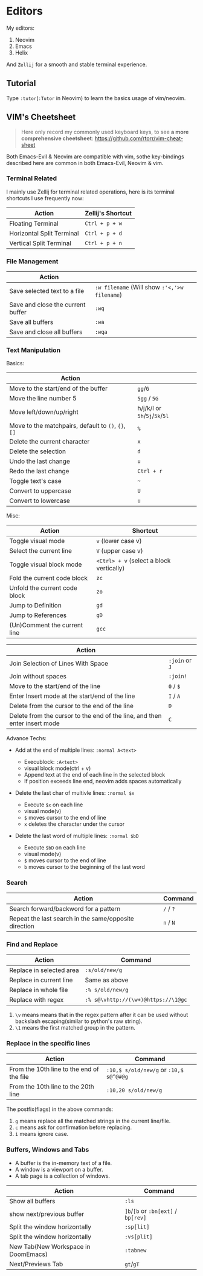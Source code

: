 # Editors

My editors:

1. Neovim
2. Emacs
3. Helix

And `Zellij` for a smooth and stable terminal experience.

## Tutorial

Type `:tutor`(`:Tutor` in Neovim) to learn the basics usage of vim/neovim.

## VIM's Cheetsheet

> Here only record my commonly used keyboard keys, to see **a more comprehensive cheetsheet**: <https://github.com/rtorr/vim-cheat-sheet>

Both Emacs-Evil & Neovim are compatible with vim, sothe key-bindings described here are common in both Emacs-Evil, Neovim & vim.

### Terminal Related

I mainly use Zellij for terminal related operations, here is its terminal shortcuts I use frequently now:

| Action                    | Zellij's Shortcut |
| ------------------------- | ----------------- |
| Floating Terminal         | `Ctrl + p + w`    |
| Horizontal Split Terminal | `Ctrl + p + d`    |
| Vertical Split Terminal   | `Ctrl + p + n`    |

### File Management

| Action                            |                                              |
| --------------------------------- | -------------------------------------------- |
| Save selected text to a file      | `:w filename` (Will show `:'<,'>w filename`) |
| Save and close the current buffer | `:wq`                                        |
| Save all buffers                  | `:wa`                                        |
| Save and close all buffers        | `:wqa`                                       |

### Text Manipulation

Basics:

| Action                                              |                                |
| --------------------------------------------------- | ------------------------------ |
| Move to the start/end of the buffer                 | `gg`/`G`                       |
| Move the line number 5                              | `5gg` / `5G`                   |
| Move left/down/up/right                             | h/j/k/l or `5h`/`5j`/`5k`/`5l` |
| Move to the matchpairs, default to `()`, `{}`, `[]` | `%`                            |
| Delete the current character                        | `x`                            |
| Delete the selection                                | `d`                            |
| Undo the last change                                | `u`                            |
| Redo the last change                                | `Ctrl + r`                     |
| Toggle text's case | `~` |
| Convert to uppercase | `U` |
| Convert to lowercase | `u` |

Misc:

| Action                        | Shortcut                                 |
| ----------------------------- | ---------------------------------------- |
| Toggle visual mode            | `v` (lower case v)                       |
| Select the current line       | `V` (upper case v)                       |
| Toggle visual block mode      | `<Ctrl> + v` (select a block vertically) |
| Fold the current code block   | `zc`                                     |
| Unfold the current code block | `zo`                                     |
| Jump to Definition            | `gd`                                     |
| Jump to References            | `gD`                                     |
| (Un)Comment the current line  | `gcc`                                    |

| Action                                                                    |                |
| ------------------------------------------------------------------------- | -------------- |
| Join Selection of Lines With Space                                        | `:join` or `J` |
| Join without spaces                                                       | `:join!`       |
| Move to the start/end of the line                                         | `0` / `$`      |
| Enter Insert mode at the start/end of the line                            | `I` / `A`      |
| Delete from the cursor to the end of the line                             | `D`            |
| Delete from the cursor to the end of the line, and then enter insert mode | `C`            |

Advance Techs:

- Add at the end of multiple lines: `:normal A<text>`

  - Execublock: `:A<text>`
  - visual block mode(ctrl + v)
  - Append text at the end of each line in the selected block
  - If position exceeds line end, neovim adds spaces automatically

- Delete the last char of multivle lines: `:normal $x`

  - Execute `$x` on each line
  - visual mode(v)
  - `$` moves cursor to the end of line
  - `x` deletes the character under the cursor

- Delete the last word of multiple lines: `:normal $bD`
  - Execute `$bD` on each line
  - visual mode(v)
  - `$` moves cursor to the end of line
  - `b` moves cursor to the beginning of the last word

### Search

| Action                                                | Command   |
| ----------------------------------------------------- | --------- |
| Search forward/backword for a pattern                 | `/` / `?` |
| Repeat the last search in the same/opposite direction | `n` / `N` |

### Find and Replace

| Action                   | Command                             |
| ------------------------ | ----------------------------------- |
| Replace in selected area | `:s/old/new/g`                      |
| Replace in current line  | Same as above                       |
| Replace in whole file    | `:% s/old/new/g`                    |
| Replace with regex       | `:% s@\vhttp://(\w+)@https://\1@gc` |

1. `\v` means means that in the regex pattern after it can be used without backslash escaping(similar to python's raw string).
2. `\1` means the first matched group in the pattern.

### Replace in the specific lines

| Action                                    | Command                                |
| ----------------------------------------- | -------------------------------------- |
| From the 10th line to the end of the file | `:10,$ s/old/new/g` or `:10,$ s@^@#@g` |
| From the 10th line to the 20th line       | `:10,20 s/old/new/g`                   |

The postfix(flags) in the above commands:

1. `g` means replace all the matched strings in the current line/file.
2. `c` means ask for confirmation before replacing.
3. `i` means ignore case.

### Buffers, Windows and Tabs

- A buffer is the in-memory text of a file.
- A window is a viewport on a buffer.
- A tab page is a collection of windows.

| Action                              | Command                             |
| ----------------------------------- | ----------------------------------- |
| Show all buffers                    | `:ls`                               |
| show next/previous buffer           | `]b`/`[b` or `:bn[ext]` / `bp[rev]` |
| Split the window horizontally       | `:sp[lit]`                               |
| Split the window horizontally       | `:vs[plit]`                              |
| New Tab(New Workspace in DoomEmacs) | `:tabnew`                           |
| Next/Previews Tab                   | `gt`/`gT`                           |

